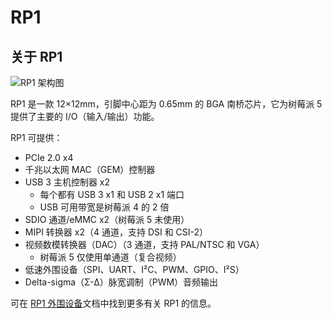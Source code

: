 # RP1

## 关于 RP1

![RP1 架构图](https://www.raspberrypi.com/documentation/microcontrollers/images/rp1.jpg)

RP1 是一款 12×12mm，引脚中心距为 0.65mm 的 BGA 南桥芯片，它为树莓派 5 提供了主要的 I/O（输入/输出）功能。

RP1 可提供：

* PCIe 2.0 x4
* 千兆以太网 MAC（GEM）控制器
* USB 3 主机控制器 x2
  * 每个都有 USB 3 x1 和 USB 2 x1 端口
  * USB 可用带宽是树莓派 4 的 2 倍
* SDIO 通道/eMMC x2（树莓派 5 未使用）
* MIPI 转换器 x2（4 通道，支持 DSI 和 CSI-2）
* 视频数模转换器（DAC）（3 通道，支持 PAL/NTSC 和 VGA）
  * 树莓派 5 仅使用单通道（复合视频）
* 低速外围设备（SPI、UART、I²C、PWM、GPIO、I²S）
* Delta-sigma（Σ-Δ）脉宽调制（PWM）音频输出

可在 [RP1 外围设备](https://datasheets.raspberrypi.com/rp1/rp1-peripherals.pdf?_gl=1*1ldjb52*_ga*ODAwMTM3MTg4LjE3MTc1NzY1NTQ.*_ga_22FD70LWDS*MTcyMjUyNTM0MC43OC4xLjE3MjI1MjUzNzIuMC4wLjA.)文档中找到更多有关 RP1 的信息。
